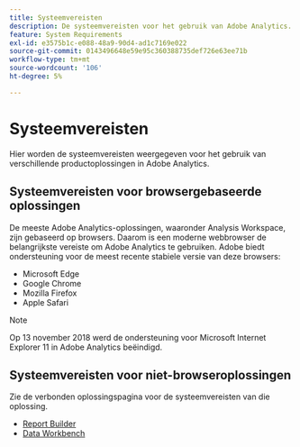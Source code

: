 ```yaml
---
title: Systeemvereisten
description: De systeemvereisten voor het gebruik van Adobe Analytics.
feature: System Requirements
exl-id: e3575b1c-e088-48a9-90d4-ad1c7169e022
source-git-commit: 0143496648e59e95c360388735def726e63ee71b
workflow-type: tm+mt
source-wordcount: '106'
ht-degree: 5%

---
```


# Systeemvereisten

Hier worden de systeemvereisten weergegeven voor het gebruik van verschillende productoplossingen in Adobe Analytics.

## Systeemvereisten voor browsergebaseerde oplossingen

De meeste Adobe Analytics-oplossingen, waaronder Analysis Workspace, zijn gebaseerd op browsers. Daarom is een moderne webbrowser de belangrijkste vereiste om Adobe Analytics te gebruiken. Adobe biedt ondersteuning voor de meest recente stabiele versie van deze browsers:

* Microsoft Edge
* Google Chrome
* Mozilla Firefox
* Apple Safari

>[!NOTE]
>
>Op 13 november 2018 werd de ondersteuning voor Microsoft Internet Explorer 11 in Adobe Analytics beëindigd.

## Systeemvereisten voor niet-browseroplossingen

Zie de verbonden oplossingspagina voor de systeemvereisten van die oplossing.

* [Report Builder](/help/analyze/report-builder/setup/system-requirements.md)
* [Data Workbench](https://experienceleague.adobe.com/docs/data-workbench/using/install/c-data-workbench-client-install.html)
